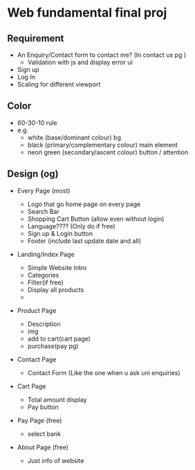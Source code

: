 # Web fundamental final proj

## Requirement

- An Enquiry/Contact form to contact me? (In contact us pg )
  - Validation with js and display error ui
- Sign up
- Log In
- Scaling for different viewport

## Color
- 60-30-10 rule
- e.g.
  - white (base/dominant colour) bg
  - black (primary/complementary colour) main element
  - neon green (secondary/ascent colour) button / attention


## Design (og)

- Every Page (most)

  - Logo that go home page on every page
  - Search Bar
  - Shopping Cart Button (allow even without login)
  - Language???? (Only do if free)
  - Sign up & Login button
  - Footer (include last update date and all)

- Landing/Index Page
  - Simple Website Intro
  - Categories
  - Filter(if free)
  - Display all products
  - 

- Product Page
  - Description
  - img 
  - add to cart(cart page)
  - purchase(pay pg)

- Contact Page
  - Contact Form (Like the one when u ask uni enquiries)
  
- Cart Page
  - Total amount display
  - Pay button
  
- Pay Page (free)
  - select bank

- About Page (free)
  - Just info of website
